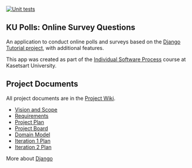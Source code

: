 [![Unit tests](https://github.com/oaoak/ku-polls/actions/workflows/ku-polls-test.yml/badge.svg)](https://github.com/oaoak/ku-polls/actions/workflows/ku-polls-test.yml)

## KU Polls: Online Survey Questions 

An application to conduct online polls and surveys based
on the [Django Tutorial project](https://docs.djangoproject.com/en/4.1/intro/tutorial01/), with
additional features.

This app was created as part of the [Individual Software Process](
https://cpske.github.io/ISP) course at Kasetsart University.

## Project Documents

All project documents are in the [Project Wiki](../../wiki/Home).

- [Vision and Scope](https://github.com/oaoak/ku-polls/wiki/Vision-and-Scope)
- [Requirements](https://github.com/oaoak/ku-polls/wiki/Requirements)
- [Project Plan](https://github.com/oaoak/ku-polls/wiki/Project-Plan)
- [Project Board](https://github.com/users/oaoak/projects/3)
- [Domain Model](https://github.com/oaoak/ku-polls/wiki/Domain-Model)
- [Iteration 1 Plan](https://github.com/oaoak/ku-polls/wiki/Iteration-1-Plan)
- [Iteration 2 Plan](https://github.com/oaoak/ku-polls/wiki/Iteration-2-Plan)

More about [Django](https://www.w3schools.com/django/)
